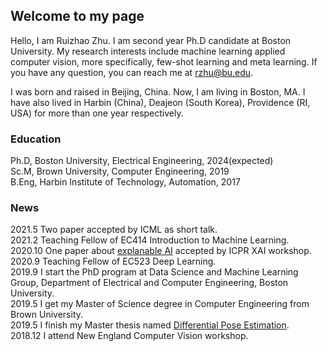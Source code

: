 ## Welcome to my page
Hello, I am Ruizhao Zhu. I am second year Ph.D candidate at Boston University. My research interests include machine learning applied computer vision, more specifically, few-shot learning and meta learning. If you have any question, you can reach me at rzhu@bu.edu.

I was born and raised in Beijing, China. Now, I am living in Boston, MA. I have also lived in Harbin (China), Deajeon (South Korea), Providence (RI, USA) for more than one year respectively. 

### Education
Ph.D, Boston University, Electrical Engineering, 2024(expected)      
Sc.M, Brown University, Computer Engineering, 2019    
B.Eng, Harbin Institute of Technology, Automation, 2017    
### News
2021.5 Two paper accepted by ICML as short talk.  
2021.2 Teaching Fellow of EC414 Introduction to Machine Learning.  
2020.10 One paper about [explanable AI](https://link.springer.com/book/10.1007/978-3-030-68796-0) accepted by ICPR XAI workshop.  
2020.9 Teaching Fellow of EC523 Deep Learning.  
2019.9 I start the PhD program at Data Science and Machine Learning Group, Department of Electrical and Computer Engineering, Boston University.      
2019.5 I get my Master of Science degree in Computer Engineering from Brown University.     
2019.5 I finish my Master thesis named [Differential Pose Estimation](https://doi.org/10.26300/at8a-a840).  
2018.12 I attend New England Computer Vision workshop.
